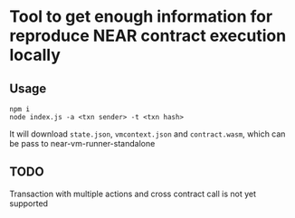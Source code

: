 # Tool to get enough information for reproduce NEAR contract execution locally

## Usage

```
npm i
node index.js -a <txn sender> -t <txn hash>
```

It will download `state.json`, `vmcontext.json` and `contract.wasm`, which can be pass to near-vm-runner-standalone

## TODO

Transaction with multiple actions and cross contract call is not yet supported
